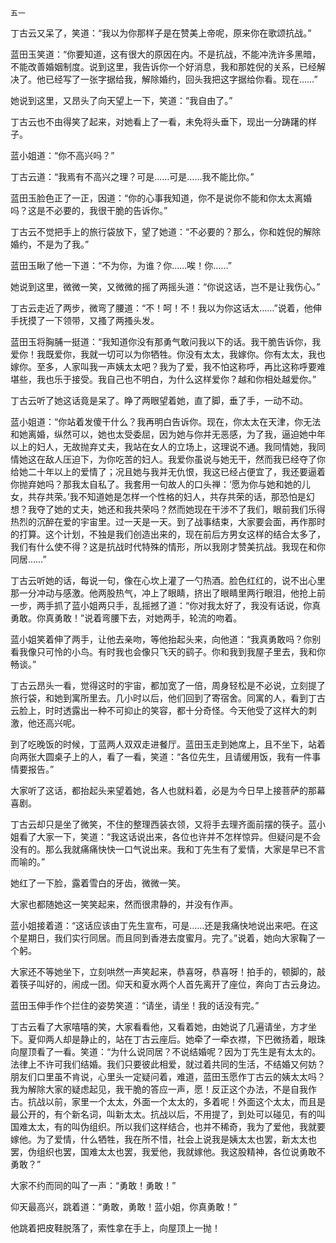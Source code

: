     五一 

   丁古云又呆了，笑道：“我以为你那样子是在赞美上帝呢，原来你在歌颂抗战。”

   蓝田玉笑道：“你要知道，这有很大的原因在内。不是抗战，不能冲洗许多黑暗，不能改善婚姻制度。说到这里，我告诉你一个好消息，我和那姓倪的关系，已经解决了。他已经写了一张字据给我，解除婚约，回头我把这字据给你看。现在……”

   她说到这里，又昂头了向天望上一下，笑道：“我自由了。”

   丁古云也不由得笑了起来，对她看上了一看，未免将头垂下，现出一分踌躇的样子。

   蓝小姐道：“你不高兴吗？”

   丁古云道：“我焉有不高兴之理？可是……可是……我不能比你。”

   蓝田玉脸色正了一正，因道：“你的心事我知道，你不是说你不能和你太太离婚吗？这是不必要的，我很干脆的告诉你。”

   丁古云不觉把手上的旅行袋放下，望了她道：“不必要的？那么，你和姓倪的解除婚约，不是为了我。”

   蓝田玉瞅了他一下道：“不为你，为谁？你……唉！你……”

   她说到这里，微微一笑，又微微的摇了两摇头道：“你说这话，岂不是让我伤心。”

   丁古云走近了两步，微弯了腰道：“不！呵！不！我以为你这话太……”说着，他伸手抚摸了一下领带，又搔了两搔头发。

   蓝田玉将胸脯一挺道：“我知道你没有那勇气敢问我以下的话。我干脆告诉你，我爱你！我既爱你，我就一切可以为你牺牲。你没有太太，我嫁你。你有太太，我也嫁你。至多，人家叫我一声姨太太吧？我为了爱，我不怕这称呼，再比这称呼要难堪些，我也乐于接受。我自己也不明白，为什么这样爱你？越和你相处越爱你。”

   丁古云听了她这话竟是呆了。睁了两眼望着她，直了脚，垂了手，一动不动。

   蓝小姐道：“你站着发傻干什么？我再明白告诉你。现在，你太太在天津，你无法和她离婚，纵然可以，她也太受委屈，因为她与你并无恶感，为了我，逼迫她中年以上的妇人，无故抛弃丈夫，我站在女人的立场上，这理说不通。我同情她，我同情她这在敌人压迫下，为你吃苦的妇人。我爱你虽说与她无干，然而我已经夺了你给她二十年以上的爱情了；况且她与我并无仇恨，我这已经占便宜了，我还要逼着你抛弃她吗？那我太自私了。我套用一句故人的口头禅：‘愿为你与她和她的儿女，共存共荣。’我不知道她是怎样一个性格的妇人，共存共荣的话，那恐怕是幻想？我夺了她的丈夫，她还和我共荣吗？然而她现在干涉不了我们，眼前我们乐得热烈的沉醉在爱的宇宙里。过一天是一天。到了战事结束，大家要会面，再作那时的打算。这个计划，不独是我们创造出来的，现在前后方男女这样的结合太多了，我们有什么使不得？这是抗战时代特殊的情形，所以我刚才赞美抗战。我现在和你同居……”

   丁古云听她的话，每说一句，像在心坎上灌了一勺热酒。脸色红红的，说不出心里那一分冲动与感激。他两股热气，冲上了眼睛，挤出了眼睛里两行眼泪，他抢上前一步，两手抓了蓝小姐两只手，乱摇撼了道：“你对我太好了，我没有话说，你真勇敢。你真勇敢！”说着弯腰下去，对她两手，轮流的吻着。

   蓝小姐笑着伸了两手，让他去亲吻，等他抬起头来，向他道：“我真勇敢吗？你别看我像只可怜的小鸟。有时我也会像只飞天的鹞子。你和我到我屋子里去，我和你畅谈。”

   丁古云昂头一看，觉得这时的宇宙，都加宽了一倍，周身轻松是不必说，立刻提了旅行袋，和她到寓所里去。几小时以后，他们回到了寄宿舍。同寓的人，看到丁古云脸上，时时透露出一种不可抑止的笑容，都十分奇怪。今天他受了这样大的刺激，他还高兴呢。

   到了吃晚饭的时候，丁蓝两人双双走进餐厅。蓝田玉走到她席上，且不坐下，站着向两张大圆桌子上的人，看了一看，笑道：“各位先生，且请缓用饭，我有一件事情要报告。”

   大家听了这话，都抬起头来望着她，各人也就料着，必是为今日早上接菩萨的那幕喜剧。

   丁古云却只是坐了微笑，不住的整理西装衣领，又将手去理齐面前摆的筷子。蓝小姐看了大家一下，笑道：“我这话说出来，各位也许并不怎样惊异。但疑问是不会没有的。那么我就痛痛快快一口气说出来。我和丁先生有了爱情，大家是早已不言而喻的。”

   她红了一下脸，露着雪白的牙齿，微微一笑。

   大家也都随她这一笑笑起来，然而很肃静的，并没有作声。

   蓝小姐接着道：“这话应该由丁先生宣布，可是……还是我痛快地说出来吧。在这个星期日，我们实行同居。而且同到香港去度蜜月。完了。”说着，她向大家鞠了一个躬。

   大家还不等她坐下，立刻哄然一声笑起来，恭喜呀，恭喜呀！拍手的，顿脚的，敲着筷子叫好的，闹成一团。仰天和夏水两个人首先离开了座位，奔向丁古云身边。

   蓝田玉伸手作个拦住的姿势笑道：“请坐，请坐！我的话没有完。”

   丁古云看了大家嘻嘻的笑，大家看看他，又看着她，由她说了几遍请坐，方才坐下。夏仰两人却是静止的，站在丁古云座后。她牵了一牵衣襟，下巴微扬着，眼珠向屋顶看了一看。笑道：“为什么说同居？不说结婚呢？因为丁先生是有太太的。法律上不许可我们结婚。我们只要彼此相爱，就过着共同的生活，不结婚又何妨？朋友们口里虽不肯说，心里头一定疑问着，难道，蓝田玉愿作丁古云的姨太太吗？我为解除大家的疑虑起见，我干脆的答应一声，愿！反正这个办法，不是自我作古。抗战以前，家里一个太太，外面一个太太的，多着呢！外面这个太太，而且是最公开的，有个新名词，叫新太太。抗战以后，不用提了，到处可以碰见，有的叫国难太太，有的叫伪组织。所以我们这样结合，也并不稀奇，我为了爱他，我就要嫁他。为了爱情，什么牺牲，我在所不惜，社会上说我是姨太太也罢，新太太也罢，伪组织也罢，国难太太也罢，我爱他，我就嫁他。我这股精神，各位说勇敢不勇敢？”

   大家不约而同的叫了一声：“勇敢！勇敢！”

   仰天最高兴，跳着道：“勇敢，勇敢！蓝小姐，你真勇敢！”

   他跳着把皮鞋脱落了，索性拿在手上，向屋顶上一抛！

